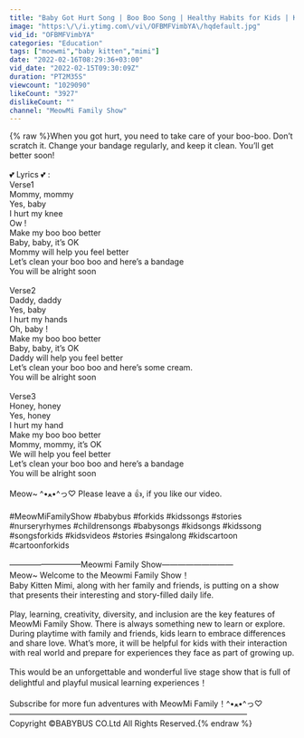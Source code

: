 ```yaml
---
title: "Baby Got Hurt Song | Boo Boo Song | Healthy Habits for Kids | Kids Song | Meowmi Family Show"
image: "https:\/\/i.ytimg.com\/vi\/OFBMFVimbYA\/hqdefault.jpg"
vid_id: "OFBMFVimbYA"
categories: "Education"
tags: ["moewmi","baby kitten","mimi"]
date: "2022-02-16T08:29:36+03:00"
vid_date: "2022-02-15T09:30:09Z"
duration: "PT2M35S"
viewcount: "1029090"
likeCount: "3927"
dislikeCount: ""
channel: "MeowMi Family Show"
---
```

{% raw %}When you got hurt, you need to take care of your boo-boo. Don’t scratch it. Change your bandage regularly, and keep it clean. You’ll get better soon!<br /><br />💕 Lyrics 💕 :<br />Verse1<br />Mommy, mommy       <br />Yes, baby           <br />I hurt my knee          <br />Ow !        <br />Make my boo boo better       <br />Baby, baby, it’s OK       <br />Mommy will help you feel better   <br />Let’s clean your boo boo and here’s a bandage   <br />You will be alright soon         <br /><br />Verse2<br />Daddy, daddy       <br />Yes, baby        <br />I hurt my hands      <br />Oh, baby !       <br />Make my boo boo better    <br />Baby, baby, it’s OK      <br />Daddy will help you feel better  <br />Let’s clean your boo boo and here’s some cream.    <br />You will be alright soon        <br /><br />Verse3<br />Honey, honey        <br />Yes, honey       <br />I hurt my hand        <br />Make my boo boo better      <br />Mommy, mommy, it’s OK     <br />We will help you feel better    <br />Let’s clean your boo boo and here’s a bandage <br />You will be alright soon<br /><br />Meow~ ^•ﻌ•^っ♡ Please leave a 👍, if you like our video. <br /><br />#MeowMiFamilyShow #babybus #forkids #kidssongs #stories #nurseryrhymes #childrensongs #babysongs #kidsongs #kidssong #songsforkids #kidsvideos #stories #singalong #kidscartoon #cartoonforkids<br /><br />—————————Meowmi Family Show—————————<br />Meow~ Welcome to the Meowmi Family Show！ <br />Baby Kitten Mimi, along with her family and friends, is putting on a show that presents their interesting and story-filled daily life.<br /><br />Play, learning, creativity, diversity, and inclusion are the key features of MeowMi Family Show. There is always something new to learn or explore. During playtime with family and friends, kids learn to embrace differences and share love. What’s more, it will be helpful for kids with their interaction with real world and prepare for experiences they face as part of growing up. <br /><br />This would be an unforgettable and wonderful live stage show that is full of delightful and playful musical learning experiences！<br /><br />Subscribe for more fun adventures with MeowMi Family！^•ﻌ•^っ♡<br />——————————————————————————————<br />Copyright ©BABYBUS CO.Ltd All Rights Reserved.{% endraw %}
